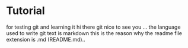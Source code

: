 # Tutorial
for testing git and learning it 
hi there git nice to see you ... 
the language used to write git text is markdown this is the reason why the readme file extension is .md (README.md)..

